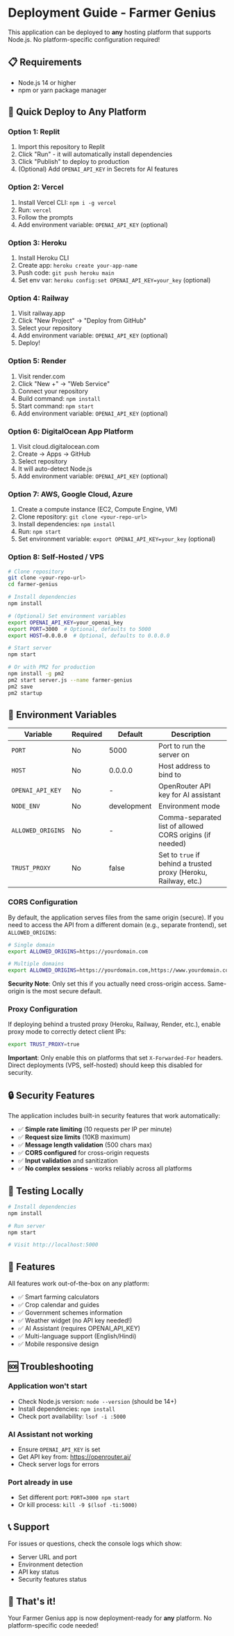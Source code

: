 # Deployment Guide - Farmer Genius

This application can be deployed to **any** hosting platform that supports Node.js. No platform-specific configuration required!

## 📋 Requirements
- Node.js 14 or higher
- npm or yarn package manager

## 🚀 Quick Deploy to Any Platform

### Option 1: Replit
1. Import this repository to Replit
2. Click "Run" - it will automatically install dependencies
3. Click "Publish" to deploy to production
4. (Optional) Add `OPENAI_API_KEY` in Secrets for AI features

### Option 2: Vercel
1. Install Vercel CLI: `npm i -g vercel`
2. Run: `vercel`
3. Follow the prompts
4. Add environment variable: `OPENAI_API_KEY` (optional)

### Option 3: Heroku
1. Install Heroku CLI
2. Create app: `heroku create your-app-name`
3. Push code: `git push heroku main`
4. Set env var: `heroku config:set OPENAI_API_KEY=your_key` (optional)

### Option 4: Railway
1. Visit railway.app
2. Click "New Project" → "Deploy from GitHub"
3. Select your repository
4. Add environment variable: `OPENAI_API_KEY` (optional)
5. Deploy!

### Option 5: Render
1. Visit render.com
2. Click "New +" → "Web Service"
3. Connect your repository
4. Build command: `npm install`
5. Start command: `npm start`
6. Add environment variable: `OPENAI_API_KEY` (optional)

### Option 6: DigitalOcean App Platform
1. Visit cloud.digitalocean.com
2. Create → Apps → GitHub
3. Select repository
4. It will auto-detect Node.js
5. Add environment variable: `OPENAI_API_KEY` (optional)

### Option 7: AWS, Google Cloud, Azure
1. Create a compute instance (EC2, Compute Engine, VM)
2. Clone repository: `git clone <your-repo-url>`
3. Install dependencies: `npm install`
4. Run: `npm start`
5. Set environment variable: `export OPENAI_API_KEY=your_key` (optional)

### Option 8: Self-Hosted / VPS
```bash
# Clone repository
git clone <your-repo-url>
cd farmer-genius

# Install dependencies
npm install

# (Optional) Set environment variables
export OPENAI_API_KEY=your_openai_key
export PORT=3000  # Optional, defaults to 5000
export HOST=0.0.0.0  # Optional, defaults to 0.0.0.0

# Start server
npm start

# Or with PM2 for production
npm install -g pm2
pm2 start server.js --name farmer-genius
pm2 save
pm2 startup
```

## 🔧 Environment Variables

| Variable | Required | Default | Description |
|----------|----------|---------|-------------|
| `PORT` | No | 5000 | Port to run the server on |
| `HOST` | No | 0.0.0.0 | Host address to bind to |
| `OPENAI_API_KEY` | No | - | OpenRouter API key for AI assistant |
| `NODE_ENV` | No | development | Environment mode |
| `ALLOWED_ORIGINS` | No | - | Comma-separated list of allowed CORS origins (if needed) |
| `TRUST_PROXY` | No | false | Set to `true` if behind a trusted proxy (Heroku, Railway, etc.) |

### CORS Configuration

By default, the application serves files from the same origin (secure). If you need to access the API from a different domain (e.g., separate frontend), set `ALLOWED_ORIGINS`:

```bash
# Single domain
export ALLOWED_ORIGINS=https://yourdomain.com

# Multiple domains
export ALLOWED_ORIGINS=https://yourdomain.com,https://www.yourdomain.com,https://app.yourdomain.com
```

**Security Note**: Only set this if you actually need cross-origin access. Same-origin is the most secure default.

### Proxy Configuration

If deploying behind a trusted proxy (Heroku, Railway, Render, etc.), enable proxy mode to correctly detect client IPs:

```bash
export TRUST_PROXY=true
```

**Important**: Only enable this on platforms that set `X-Forwarded-For` headers. Direct deployments (VPS, self-hosted) should keep this disabled for security.

## 🔒 Security Features

The application includes built-in security features that work automatically:

- ✅ **Simple rate limiting** (10 requests per IP per minute)
- ✅ **Request size limits** (10KB maximum)
- ✅ **Message length validation** (500 chars max)
- ✅ **CORS configured** for cross-origin requests
- ✅ **Input validation** and sanitization
- ✅ **No complex sessions** - works reliably across all platforms

## 🧪 Testing Locally

```bash
# Install dependencies
npm install

# Run server
npm start

# Visit http://localhost:5000
```

## 📱 Features

All features work out-of-the-box on any platform:
- ✅ Smart farming calculators
- ✅ Crop calendar and guides
- ✅ Government schemes information
- ✅ Weather widget (no API key needed!)
- ✅ AI Assistant (requires OPENAI_API_KEY)
- ✅ Multi-language support (English/Hindi)
- ✅ Mobile responsive design

## 🆘 Troubleshooting

### Application won't start
- Check Node.js version: `node --version` (should be 14+)
- Install dependencies: `npm install`
- Check port availability: `lsof -i :5000`

### AI Assistant not working
- Ensure `OPENAI_API_KEY` is set
- Get API key from: https://openrouter.ai/
- Check server logs for errors

### Port already in use
- Set different port: `PORT=3000 npm start`
- Or kill process: `kill -9 $(lsof -ti:5000)`

## 📞 Support

For issues or questions, check the console logs which show:
- Server URL and port
- Environment detection
- API key status
- Security features status

## 🎉 That's it!

Your Farmer Genius app is now deployment-ready for **any** platform. No platform-specific code needed!

